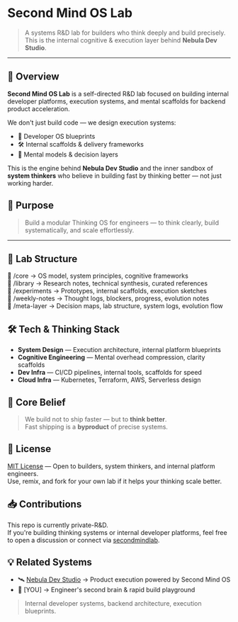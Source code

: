 # Second Mind OS Lab

> A systems R&D lab for builders who think deeply and build precisely.  
> This is the internal cognitive & execution layer behind **Nebula Dev Studio**.

---

## 🧬 Overview

**Second Mind OS Lab** is a self-directed R&D lab focused on building internal developer platforms, execution systems, and mental scaffolds for backend product acceleration.

We don't just build code — we design execution systems:  
- 🧩 Developer OS blueprints  
- 🛠️ Internal scaffolds & delivery frameworks  
- 🧠 Mental models & decision layers  

This is the engine behind **Nebula Dev Studio** and the inner sandbox of **system thinkers** who believe in building fast by thinking better — not just working harder.



## 🔭 Purpose

> Build a modular Thinking OS for engineers — to think clearly, build systematically, and scale effortlessly.

---

## 🧩 Lab Structure   

📁 /core → OS model, system principles, cognitive frameworks   
📁 /library → Research notes, technical synthesis, curated references   
📁 /experiments → Prototypes, internal scaffolds, execution sketches   
📁 /weekly-notes → Thought logs, blockers, progress, evolution notes   
📁 /meta-layer → Decision maps, lab structure, system logs, evolution flow   




## 🛠️ Tech & Thinking Stack

- **System Design** — Execution architecture, internal platform blueprints  
- **Cognitive Engineering** — Mental overhead compression, clarity scaffolds  
- **Dev Infra** — CI/CD pipelines, internal tools, scaffolds for speed  
- **Cloud Infra** — Kubernetes, Terraform, AWS, Serverless design



## 🧬 Core Belief

> We build not to ship faster — but to **think better**.  
> Fast shipping is a **byproduct** of precise systems.




## 📄 License

[MIT License](./LICENSE) — Open to builders, system thinkers, and internal platform engineers.  
Use, remix, and fork for your own lab if it helps your thinking scale better.


## 📥 Contributions

This repo is currently private-R&D.  
If you're building thinking systems or internal developer platforms, feel free to open a discussion or connect via [secondmindlab](mailto:secondmindlab@gmail.com).


## 💡 Related Systems

- 🛰️ [Nebula Dev Studio](https://github.com/nebula-dev-studio) → Product execution powered by Second Mind OS  
- 🧪 [YOU] → Engineer's second brain & rapid build playground  


> Internal developer systems, backend architecture, execution blueprints.
